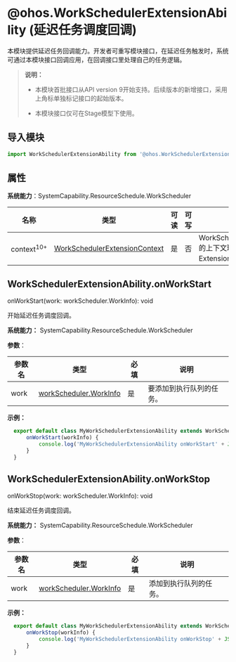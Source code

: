 # @ohos.WorkSchedulerExtensionAbility (延迟任务调度回调)

本模块提供延迟任务回调能力。开发者可重写模块接口，在延迟任务触发时，系统可通过本模块接口回调应用，在回调接口里处理自己的任务逻辑。

>  **说明：**
>
>  - 本模块首批接口从API version 9开始支持。后续版本的新增接口，采用上角标单独标记接口的起始版本。
>
>  - 本模块接口仅可在Stage模型下使用。

## 导入模块

```ts
import WorkSchedulerExtensionAbility from '@ohos.WorkSchedulerExtensionAbility'
```

## 属性

**系统能力**：SystemCapability.ResourceSchedule.WorkScheduler

| 名称 | 类型 | 可读 | 可写 | 说明 |
| -------- | -------- | -------- | -------- | -------- |
| context<sup>10+</sup> | [WorkSchedulerExtensionContext](js-apis-inner-application-WorkSchedulerExtensionContext.md)  | 是 | 否 | WorkSchedulerExtension的上下文环境，继承自ExtensionContext。 |

## WorkSchedulerExtensionAbility.onWorkStart

onWorkStart(work: workScheduler.WorkInfo): void

开始延迟任务调度回调。

**系统能力：** SystemCapability.ResourceSchedule.WorkScheduler

**参数**：

| 参数名  | 类型                                       | 必填   | 说明             |
| ---- | ---------------------------------------- | ---- | -------------- |
| work | [workScheduler.WorkInfo](js-apis-resourceschedule-workScheduler.md#workinfo) | 是    | 要添加到执行队列的任务。 |

**示例：** 

  ```ts
    export default class MyWorkSchedulerExtensionAbility extends WorkSchedulerExtensionAbility {
        onWorkStart(workInfo) {
            console.log('MyWorkSchedulerExtensionAbility onWorkStart' + JSON.stringify(workInfo));
        }
    }
  ```

## WorkSchedulerExtensionAbility.onWorkStop

onWorkStop(work: workScheduler.WorkInfo): void

结束延迟任务调度回调。

**系统能力：** SystemCapability.ResourceSchedule.WorkScheduler

**参数**：

| 参数名  | 类型                                       | 必填   | 说明             |
| ---- | ---------------------------------------- | ---- | -------------- |
| work | [workScheduler.WorkInfo](js-apis-resourceschedule-workScheduler.md#workinfo) | 是    | 添加到执行队列的任务。 |


**示例：** 

  ```ts
    export default class MyWorkSchedulerExtensionAbility extends WorkSchedulerExtensionAbility {
        onWorkStop(workInfo) {
            console.log('MyWorkSchedulerExtensionAbility onWorkStop' + JSON.stringify(workInfo));
        }
    }
  ```
